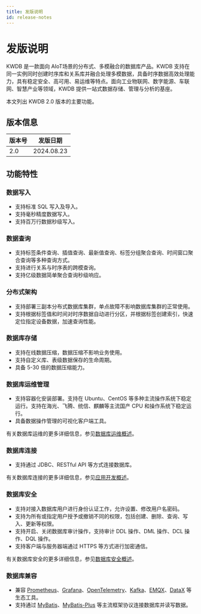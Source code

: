 ```yaml
---
title: 发版说明
id: release-notes
---
```


# 发版说明

KWDB 是一款面向 AIoT场景的分布式、多模融合的数据库产品。KWDB 支持在同一实例同时创建时序库和关系库并融合处理多模数据，具备时序数据高效处理能力，具有稳定安全、高可用、易运维等特点。面向工业物联网、数字能源、车联网、智慧产业等领域，KWDB 提供一站式数据存储、管理与分析的基座。

本文列出 KWDB 2.0 版本的主要功能。

## 版本信息

| 版本号 | 发版日期   |
| -------- | ---------- |
| 2.0  | 2024.08.23 |

## 功能特性

### 数据写入

- 支持标准 SQL 写入及导入。
- 支持毫秒精度数据写入。
- 支持百万行数据秒级写入。

### 数据查询

- 支持标签条件查询、插值查询、最新值查询、标签分组聚合查询、时间窗口聚合查询等多种查询方式。
- 支持进行关系与时序表的跨模查询。
- 支持亿级数据简单聚合查询秒级响应。

### 分布式架构

- 支持部署三副本分布式数据库集群，单点故障不影响数据库集群的正常使用。
- 支持根据标签值和时间对时序数据自动进行分区，并根据标签创建索引，快速定位指定设备数据，加速查询性能。

### 数据库存储

- 支持在线数据压缩，数据压缩不影响业务使用。
- 支持自定义库、表级数据保存的生命周期。
- 具备 5-30 倍的数据压缩能力。

### 数据库运维管理

- 支持容器化安装部署。支持在 Ubuntu、CentOS 等多种主流操作系统下稳定运行。支持在海光、飞腾、统信、麒麟等主流国产 CPU 和操作系统下稳定运行。
- 具备数据操作管理的可视化客户端工具。

有关数据库运维的更多详细信息，参见[数据库运维概述](../db-operation/db-operation-overview.md)。

### 数据库连接

- 支持通过 JDBC、RESTful API 等方式连接数据库。

有关数据库连接的更多详细信息，参见[应用开发概述](../development/overview.md)。

### 数据库安全

- 支持对接入数据库用户进行身份认证工作，允许设置、修改用户名密码。
- 支持为所有或指定用户授予或撤销不同的权限，包括创建、删除、查询、写入、更新等权限。
- 支持开启、关闭数据库审计操作，支持审计 DDL 操作、DML 操作、DCL 操作、DQL 操作。
- 支持客户端与服务器端通过 HTTPS 等方式进行加密通信。

有关数据库安全的更多详细信息，参见[数据库安全概述](../db-security/db-security-overview.md)。

### 数据库兼容

- 兼容 [Prometheus](https://prometheus.io/)、[Grafana](https://grafana.com/grafana)、[OpenTelemetry](https://opentelemetry.io/)、[Kafka](https://kafka.apache.org/)、[EMQX](https://www.emqx.io/)、[DataX](https://github.com/alibaba/DataX) 等生态工具。
- 支持通过 [MyBatis](../development/connect-kaiwudb/connect-mybatis.md)、[MyBatis-Plus](../development/connect-kaiwudb/connect-mybatis-plus.md) 等主流框架协议连接数据库并读写数据。
